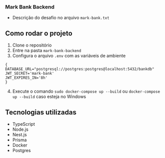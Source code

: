 ### Mark Bank Backend

- Descrição do desafio no arquivo `mark-bank.txt`

## Como rodar o projeto

1. Clone o repositório
2. Entre na pasta `mark-bank-backend`
3. Configura o arquivo `.env` com as variáveis de ambiente

```env
{
DATABASE_URL="postgresql://postgres:postgres@localhost:5432/bankdb"
JWT_SECRET='mark-bank'
JWT_EXPIRES_IN='8h'
}
```

4. Execute o comando `sudo docker-compose up --build` ou `docker-compose up --build` caso esteja no Windows

## Tecnologias utilizadas

- TypeScript
- Node.js
- Nest.js
- Prisma
- Docker
- Postgres
